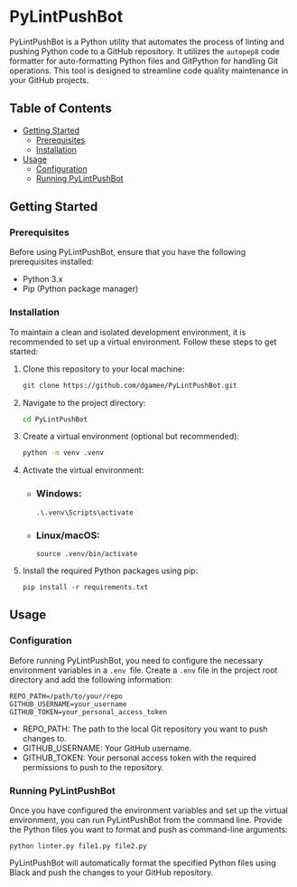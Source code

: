 # PyLintPushBot

PyLintPushBot is a Python utility that automates the process of linting and pushing Python code to a GitHub repository. It utilizes the `autopep8` code formatter for auto-formatting Python files and GitPython for handling Git operations. This tool is designed to streamline code quality maintenance in your GitHub projects.

## Table of Contents

- [Getting Started](#getting-started)
  - [Prerequisites](#prerequisites)
  - [Installation](#installation)
- [Usage](#usage)
  - [Configuration](#configuration)
  - [Running PyLintPushBot](#running-pylintpushbot)

## Getting Started

### Prerequisites

Before using PyLintPushBot, ensure that you have the following prerequisites installed:

- Python 3.x
- Pip (Python package manager)

### Installation

To maintain a clean and isolated development environment, it is recommended to set up a virtual environment. Follow these steps to get started:

1. Clone this repository to your local machine:

   ```bash
   git clone https://github.com/dgamee/PyLintPushBot.git
2. Navigate to the project directory:

    ```bash
    cd PyLintPushBot
3. Create a virtual environment (optional but recommended):

    ```bash
    python -m venv .venv
    ```
4. Activate the virtual environment:
    - ### Windows:
      ```shell
      .\.venv\Scripts\activate
      ```

   - ### Linux/macOS:
     ```shell
     source .venv/bin/activate
5. Install the required Python packages using pip:
    ```shell
    pip install -r requirements.txt
## Usage

### Configuration
Before running PyLintPushBot, you need to configure the necessary environment variables in a `.env `file. Create a ``.env`` file in the project root directory and add the following information:

```shell
REPO_PATH=/path/to/your/repo
GITHUB_USERNAME=your_username
GITHUB_TOKEN=your_personal_access_token
```
- REPO_PATH: The path to the local Git repository you want to push changes to.
- GITHUB_USERNAME: Your GitHub username.
- GITHUB_TOKEN: Your personal access token with the required permissions to push to the repository.

### Running PyLintPushBot
Once you have configured the environment variables and set up the virtual environment, you can run PyLintPushBot from the command line. Provide the Python files you want to format and push as command-line arguments:

```
python linter.py file1.py file2.py
```
PyLintPushBot will automatically format the specified Python files using Black and push the changes to your GitHub repository.